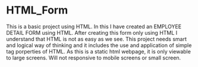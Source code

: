 # HTML_Form
This is a basic project using HTML. In this I have created an EMPLOYEE DETAIL FORM using HTML. After creating this form only using HTML I understand that HTML is not as easy as we see.
This project needs smart and logical way of thinking and it includes the use and application of simple tag porperties of HTML.
As this is a static html webpage, it is only viewable to large screens. 
Will not responsive to mobile screens or small screen.
